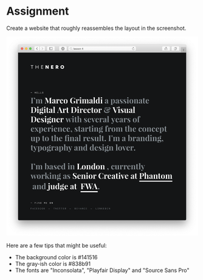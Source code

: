 # Assignment

Create a website that roughly reassembles the layout in the screenshot.

![Screenshot](/lesson-4/assignment/assignment.png "Screenshot")


Here are a few tips that might be useful:

- The background color is #141516
- The gray-ish color is #838b91
- The fonts are "Inconsolata", "Playfair Display" and "Source Sans Pro"